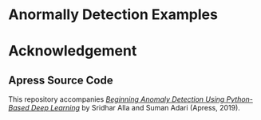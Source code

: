 # Anormally Detection Examples


# Acknowledgement
##  Apress Source Code

This repository accompanies [*Beginning Anomaly Detection Using Python-Based Deep Learning*](https://www.apress.com/9781484251768) by Sridhar Alla and Suman Adari
 (Apress, 2019).
